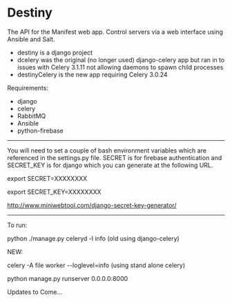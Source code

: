 Destiny
=======

The API for the Manifest web app.  Control servers via a web interface using Ansible and Salt.

- destiny is a django project
- dcelery was the original (no longer used) django-celery app but ran in to issues with Celery 3.1.11 not allowing daemons to spawn child processes
- destinyCelery is the new app requiring Celery 3.0.24

Requirements:
- django
- celery
- RabbitMQ
- Ansible
- python-firebase

--------

You will need to set a couple of bash environment variables which are referenced in the settings.py file.  SECRET is for firebase authentication and SECRET_KEY is for django which you can generate at the following URL.

export SECRET=XXXXXXXX

export SECRET_KEY=XXXXXXXX

http://www.miniwebtool.com/django-secret-key-generator/

--------

To run:

python ./manage.py celeryd -l info (old using django-celery)

NEW:

celery -A file worker --loglevel=info (using stand alone celery)

python manage.py runserver 0.0.0.0:8000

Updates to Come...
